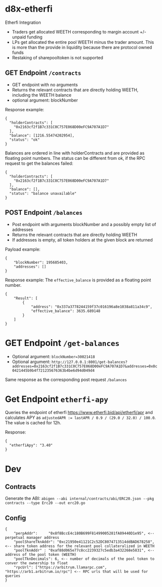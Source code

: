 # d8x-etherfi

Etherfi Integration

- Traders get allocated WEETH corresponding to margin account +/- unpaid funding
- LPs get allocated the entire pool WEETH minus the trader amount. This is more than
  the provide in liquidity because there are protocol owned funds
- Restaking of sharepooltoken is not supported

## GET Endpoint `/contracts`

- GET endpoint with no arguments
- Returns the relevant contracts that are directly holding WEETH, including the WEETH balance
- optional argument: blockNumber

Response example:

```
{
  "holderContracts": [
    "0x2163cf2f1B7c331C0C757E068D00eFC9A707A1D7"
  ],
  "balance": [1216.55474202954],
  "status": "ok"
}
```

Balances are ordered in line with holderContracts and are provided as floating point
numbers. The status can be different from ok, if the RPC request to get
the balances failed:

```
{
  "holderContracts": [
    "0x2163cf2f1B7c331C0C757E068D00eFC9A707A1D7"
  ],
  "balance": [],
  "status": "balance unavailable"
}
```

## POST Endpoint `/balances`

- Post endpoint with arguments blockNumber and a possibly empty list of addresses
- Returns the relevant contracts that are directly holding WEETH
- If addresses is empty, all token holders at the given block are returned

Payload example:

```
{
	"blockNumber": 195685403,
	"addresses": []
}
```

Response example:
The `effective_balance` is provided as a floating point number.

```
{
    "Result": [
        {
            "address": "0x337a3778244159f37c016196a8e1038a811a34c9",
            "effective_balance": 3635.689148
        }
    ]
}
```

# GET Endpoint `/get-balances`

- Optional argument: `blockNumber=30021418`
- Optional argument: `http://127.0.0.1:8001/get-balances?addresses=0x2163cf2f1B7c331C0C757E068D00eFC9A707A1D7&addresses=0x0c0421445b9b4f721235676363b4be6d94d049d4`

Same response as the corresponding post request `/balances`

# Get Endpoint `etherfi-apy`

Queries the endpoint of etherfi https://www.etherfi.bid/api/etherfi/apr and calculates APY
as `adjustedAPR := lastAPR / 0.9 / (29.0 / 32.0) / 100.0`. The value is cached for 12h.

Response:

```
{
  "etherfiApy": "3.40"
}
```

# Dev

## Contracts

Generate the ABI:
`abigen --abi internal/contracts/abi/ERC20.json --pkg contracts --type Erc20 --out erc20.go`

## Config

```
{
    "perpAddr":     "0x8f8BccE4c180B699F81499005281fA89440D1e95", <-- perpetual manager address
    "poolShareTknAddr": "0xc21950e41121C2c52DC8074713514ddBAD678258", <-- share token address for the relevant pool collateralized in WEETH
    "poolTknAddr" : "0xaf88d065e77c8cc2239327c5edb3a432268e5831", <-- address of the pool token (WEETH)
    "poolTknDecimals": 6, <-- number of decimals of the pool token to conver the ownership to float
    "rpcUrl": ["https://arbitrum.llamarpc.com", "https://arb1.arbitrum.io/rpc"] <-- RPC urls that will be used for queries
}
```
